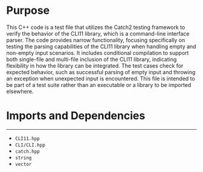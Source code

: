 # Purpose
This C++ code is a test file that utilizes the Catch2 testing framework to verify the behavior of the CLI11 library, which is a command-line interface parser. The code provides narrow functionality, focusing specifically on testing the parsing capabilities of the CLI11 library when handling empty and non-empty input scenarios. It includes conditional compilation to support both single-file and multi-file inclusion of the CLI11 library, indicating flexibility in how the library can be integrated. The test cases check for expected behavior, such as successful parsing of empty input and throwing an exception when unexpected input is encountered. This file is intended to be part of a test suite rather than an executable or a library to be imported elsewhere.
# Imports and Dependencies

---
- `CLI11.hpp`
- `CLI/CLI.hpp`
- `catch.hpp`
- `string`
- `vector`



